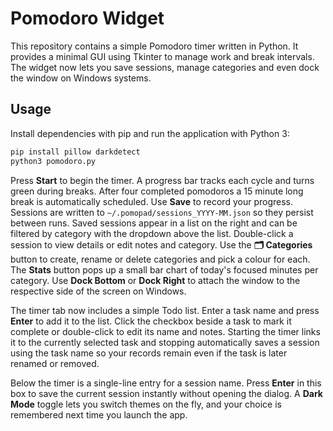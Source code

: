# Pomodoro Widget

This repository contains a simple Pomodoro timer written in Python. It provides a minimal GUI using Tkinter to manage work and break intervals. The widget now lets you save sessions, manage categories and even dock the window on Windows systems.

## Usage

Install dependencies with pip and run the application with Python 3:

```bash
pip install pillow darkdetect
python3 pomodoro.py
```

Press **Start** to begin the timer. A progress bar tracks each cycle and turns green during breaks. After four completed pomodoros a 15 minute long break is automatically scheduled. Use **Save** to record your progress. Sessions are written to `~/.pomopad/sessions_YYYY-MM.json` so they persist between runs. Saved sessions appear in a list on the right and can be filtered by category with the dropdown above the list. Double-click a session to view details or edit notes and category. Use the **🗂 Categories** button to create, rename or delete categories and pick a colour for each. The **Stats** button pops up a small bar chart of today's focused minutes per category. Use **Dock Bottom** or **Dock Right** to attach the window to the respective side of the screen on Windows.

The timer tab now includes a simple Todo list. Enter a task name and press **Enter** to add it to the list. Click the checkbox beside a task to mark it complete or double-click to edit its name and notes. Starting the timer links it to the currently selected task and stopping automatically saves a session using the task name so your records remain even if the task is later renamed or removed.

Below the timer is a single-line entry for a session name. Press **Enter** in this box to save the current session instantly without opening the dialog. A **Dark Mode** toggle lets you switch themes on the fly, and your choice is remembered next time you launch the app.
